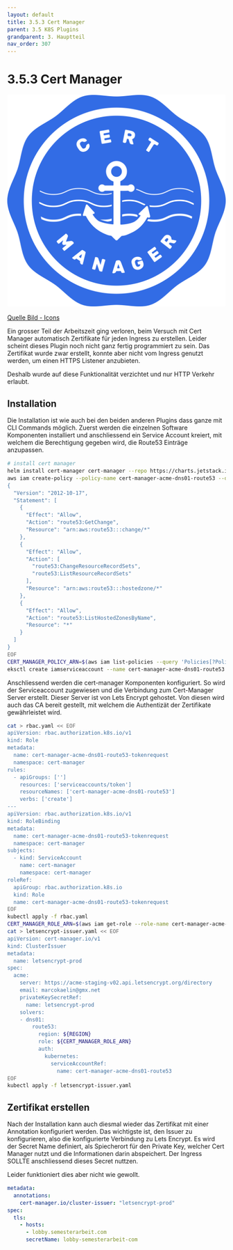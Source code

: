 ```yaml
---
layout: default
title: 3.5.3 Cert Manager
parent: 3.5 K8S Plugins
grandparent: 3. Hauptteil
nav_order: 307
---
```


# 3.5.3 Cert Manager

![Cert Manager](../ressources/images/kubernetes/cert-manager-logo.png)

[Quelle Bild - Icons](../anhang/600-quellen.html#615-cert-manager-logo)

Ein grosser Teil der Arbeitszeit ging verloren, beim Versuch mit Cert Manager automatisch Zertifikate für jeden Ingress zu erstellen. Leider scheint dieses Plugin noch nicht ganz fertig programmiert zu sein. Das Zertifikat wurde zwar erstellt, konnte aber nicht vom Ingress genutzt werden, um einen HTTPS Listener anzubieten.

Deshalb wurde auf diese Funktionalität verzichtet und nur HTTP Verkehr erlaubt.

## Installation

Die Installation ist wie auch bei den beiden anderen Plugins dass ganze mit CLI Commands möglich. Zuerst werden die einzelnen Software Komponenten installiert und anschliessend ein Service Account kreiert, mit welchem die Berechtigung gegeben wird, die Route53 Einträge anzupassen.

```bash
# install cert manager
helm install cert-manager cert-manager --repo https://charts.jetstack.io --namespace cert-manager --set crds.enabled=true --create-namespace 
aws iam create-policy --policy-name cert-manager-acme-dns01-route53 --description "This policy allows cert-manager to manage ACME DNS01 records in Route53 hosted zones. See https://cert-manager.io/docs/configuration/acme/dns01/route53" --policy-document file:///dev/stdin <<EOF
{
  "Version": "2012-10-17",
  "Statement": [
    {
      "Effect": "Allow",
      "Action": "route53:GetChange",
      "Resource": "arn:aws:route53:::change/*"
    },
    {
      "Effect": "Allow",
      "Action": [
        "route53:ChangeResourceRecordSets",
        "route53:ListResourceRecordSets"
      ],
      "Resource": "arn:aws:route53:::hostedzone/*"
    },
    {
      "Effect": "Allow",
      "Action": "route53:ListHostedZonesByName",
      "Resource": "*"
    }
  ]
}
EOF
CERT_MANAGER_POLICY_ARN=$(aws iam list-policies --query 'Policies[?PolicyName==`cert-manager-acme-dns01-route53`].Arn' --output text)
eksctl create iamserviceaccount --name cert-manager-acme-dns01-route53 --namespace cert-manager --cluster "${CLUSTER_NAME}" --role-name cert-manager-acme-dns01-route53 --attach-policy-arn "${CERT_MANAGER_POLICY_ARN}" --approve
```

Anschliessend werden die cert-manager Komponenten konfiguriert. So wird der Serviceaccount zugewiesen und die Verbindung zum Cert-Manager Server erstellt. Dieser Server ist von Lets Encrypt gehostet. Von diesen wird auch das CA bereit gestellt, mit welchem die Authentizät der Zertifikate gewährleistet wird.

``` bash
cat > rbac.yaml << EOF
apiVersion: rbac.authorization.k8s.io/v1
kind: Role
metadata:
  name: cert-manager-acme-dns01-route53-tokenrequest
  namespace: cert-manager
rules:
  - apiGroups: ['']
    resources: ['serviceaccounts/token']
    resourceNames: ['cert-manager-acme-dns01-route53']
    verbs: ['create']
---
apiVersion: rbac.authorization.k8s.io/v1
kind: RoleBinding
metadata:
  name: cert-manager-acme-dns01-route53-tokenrequest
  namespace: cert-manager
subjects:
  - kind: ServiceAccount
    name: cert-manager
    namespace: cert-manager
roleRef:
  apiGroup: rbac.authorization.k8s.io
  kind: Role
  name: cert-manager-acme-dns01-route53-tokenrequest
EOF
kubectl apply -f rbac.yaml
CERT_MANAGER_ROLE_ARN=$(aws iam get-role --role-name cert-manager-acme-dns01-route53 --query 'Role.[Arn]' --output text)
cat > letsencrypt-issuer.yaml << EOF
apiVersion: cert-manager.io/v1
kind: ClusterIssuer
metadata:
  name: letsencrypt-prod
spec:
  acme:
    server: https://acme-staging-v02.api.letsencrypt.org/directory
    email: marcokaelin@gmx.net
    privateKeySecretRef:
      name: letsencrypt-prod
    solvers:
    - dns01:
        route53:
          region: ${REGION}
          role: ${CERT_MANAGER_ROLE_ARN}
          auth:
            kubernetes:
              serviceAccountRef:
                name: cert-manager-acme-dns01-route53
EOF
kubectl apply -f letsencrypt-issuer.yaml
```

## Zertifikat erstellen

Nach der Installation kann auch diesmal wieder das Zertifikat mit einer Annotation konfiguriert werden. Das wichtigste ist, den Issuer zu konfigurieren, also die konfigurierte Verbindung zu Lets Encrypt. Es wird der Secret Name definiert, als Spiecherort für den Private Key, welcher Cert Manager nutzt und die Informationen darin abspeichert. Der Ingress SOLLTE anschliessend dieses Secret nuttzen.

Leider funktioniert dies aber nicht wie gewollt.

```yaml
metadata:
  annotations:
    cert-manager.io/cluster-issuer: "letsencrypt-prod"
spec:
  tls:
    - hosts:
      - lobby.semesterarbeit.com
      secretName: lobby-semesterarbeit-com
```
